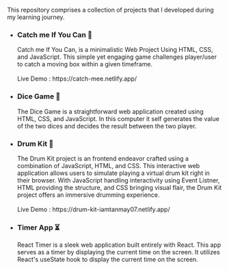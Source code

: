 
This repository comprises a collection of projects that I developed during my learning journey.

<ul>
  
  <li> <h3> Catch me If You Can 👾</h3> </li>
          Catch me If You Can, is a minimalistic Web Project Using HTML, CSS, and JavaScript. This simple yet engaging game challenges player/user to catch a moving box within a given timeframe.<br><br>
          Live Demo : https://catch-mee.netlify.app/
  
  <li> <h3> Dice Game 🎲</h3> </li>
            The Dice Game is a straightforward web application created using HTML, CSS, and JavaScript. In this computer it self generates the value of the two dices and decides the result between the two player.
  
  <li> <h3> Drum Kit 🥁</h3> </li>
           The Drum Kit project is an frontend endeavor crafted using a combination of JavaScript, HTML, and CSS. This interactive web application allows users to simulate playing a virtual drum kit right in their browser. With JavaScript handling interactivity using Event Listner, HTML providing the structure, and CSS bringing visual flair, the Drum Kit project offers an immersive drumming experience. <br><br>
          Live Demo : https://drum-kit-iamtanmay07.netlify.app/
          
  
  
  <li> <h3> Timer App ⏳</h3> </li>
           React Timer is a sleek web application built entirely with React. 
            This app serves as a timer by displaying the current time on the screen.
            It utilizes React's useState hook to display the current time on the screen.
</ul>
